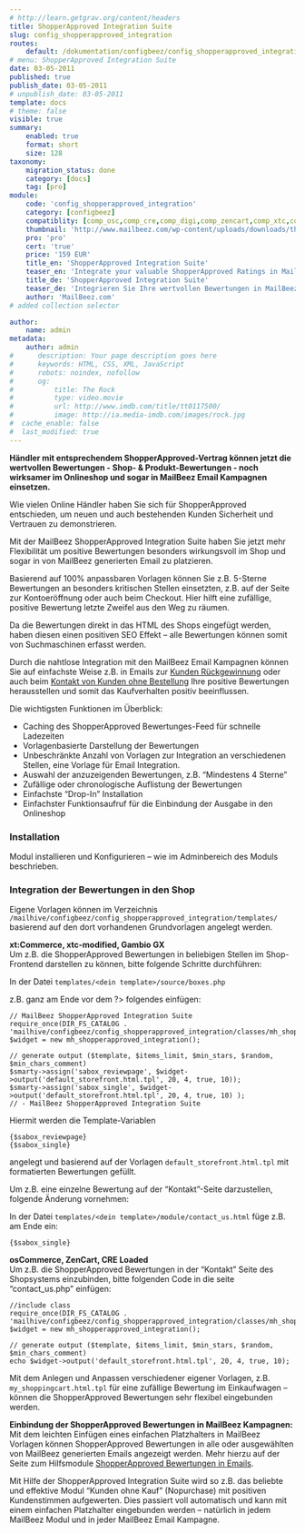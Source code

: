 ```yaml
---
# http://learn.getgrav.org/content/headers
title: ShopperApproved Integration Suite
slug: config_shopperapproved_integration
routes:
    default: /dokumentation/configbeez/config_shopperapproved_integration
# menu: ShopperApproved Integration Suite
date: 03-05-2011
published: true
publish_date: 03-05-2011
# unpublish_date: 03-05-2011
template: docs
# theme: false
visible: true
summary:
    enabled: true
    format: short
    size: 128
taxonomy:
    migration_status: done
    category: [docs]
    tag: [pro]
module:
    code: 'config_shopperapproved_integration'
    category: [configbeez]
    compatiblity: [comp_osc,comp_cre,comp_digi,comp_zencart,comp_xtc,comp_gambio]
    thumbnail: 'http://www.mailbeez.com/wp-content/uploads/downloads/thumbnails/2011/03/top_64.png'
    pro: 'pro'
    cert: 'true'
    price: '159 EUR'
    title_en: 'ShopperApproved Integration Suite'
    teaser_en: 'Integrate your valuable ShopperApproved Ratings in MailBeez Campaigs and your Storefront (SEO)'
    title_de: 'ShopperApproved Integration Suite'
    teaser_de: 'Integrieren Sie Ihre wertvollen Bewertungen in MailBeez Kampagnen und den Shop (SEO)'
    author: 'MailBeez.com'
# added collection selector

author:
    name: admin
metadata:
    author: admin
#      description: Your page description goes here
#      keywords: HTML, CSS, XML, JavaScript
#      robots: noindex, nofollow
#      og:
#          title: The Rock
#          type: video.movie
#          url: http://www.imdb.com/title/tt0117500/
#          image: http://ia.media-imdb.com/images/rock.jpg
#  cache_enable: false
#  last_modified: true
---
```


**Händler mit entsprechendem ShopperApproved-Vertrag können jetzt die wertvollen Bewertungen - Shop- & Produkt-Bewertungen - noch wirksamer im Onlineshop und sogar in MailBeez Email Kampagnen einsetzen.**

Wie vielen Online Händler haben Sie sich für ShopperApproved entschieden, um neuen und auch bestehenden Kunden Sicherheit und Vertrauen zu demonstrieren.

Mit der MailBeez ShopperApproved Integration Suite haben Sie jetzt mehr Flexibilität um positive Bewertungen besonders wirkungsvoll im Shop und sogar in von MailBeez generierten Email zu platzieren.

Basierend auf 100% anpassbaren Vorlagen können Sie z.B. 5-Sterne Bewertungen an besonders kritischen Stellen einsetzten, z.B. auf der Seite zur Kontoeröffnung oder auch beim Checkout. Hier hilft eine zufällige, positive Bewertung letzte Zweifel aus den Weg zu räumen.

Da die Bewertungen direkt in das HTML des Shops eingefügt werden, haben diesen einen positiven SEO Effekt – alle Bewertungen können somit von Suchmaschinen erfasst werden.

Durch die nahtlose Integration mit den MailBeez Email Kampagnen können Sie auf einfachste Weise z.B. in Emails zur [Kunden Rückgewinnung](/dokumentation/mailbeez/winback_advanced/ "Winback Advanced") oder auch beim [Kontakt von Kunden ohne Bestellung](/dokumentation/mailbeez/nopurchase_advanced/ "No Purchase Advanced") Ihre positive Bewertungen herausstellen und somit das Kaufverhalten positiv beeinflussen.

Die wichtigsten Funktionen im Überblick:

- Caching des ShopperApproved Bewertunges-Feed für schnelle Ladezeiten
- Vorlagenbasierte Darstellung der Bewertungen
- Unbeschränkte Anzahl von Vorlagen zur Integration an verschiedenen Stellen, eine Vorlage für Email Integration.
- Auswahl der anzuzeigenden Bewertungen, z.B. “Mindestens 4 Sterne”
- Zufällige oder chronologische Auflistung der Bewertungen
- Einfachste “Drop-In” Installation
- Einfachster Funktionsaufruf für die Einbindung der Ausgabe in den Onlineshop


### Installation

Modul installieren und Konfigurieren – wie im Adminbereich des Moduls beschrieben.  


### Integration der Bewertungen in den Shop

Eigene Vorlagen können im Verzeichnis 
`/mailhive/configbeez/config_shopperapproved_integration/templates/` 
basierend auf den dort vorhandenen Grundvorlagen angelegt werden.


**xt:Commerce, xtc-modified, Gambio GX**  
Um z.B. die ShopperApproved Bewertungen in beliebigen Stellen im Shop-Frontend darstellen zu können, bitte folgende Schritte durchführen:

In der Datei `templates/<dein template>/source/boxes.php`

z.B. ganz am Ende vor dem ?> folgendes einfügen:

```
// MailBeez ShopperApproved Integration Suite
require_once(DIR_FS_CATALOG . 'mailhive/configbeez/config_shopperapproved_integration/classes/mh_shopperapproved_integration.php');
$widget = new mh_shopperapproved_integration();

// generate output ($template, $items_limit, $min_stars, $random, $min_chars_comment)
$smarty->assign('sabox_reviewpage', $widget->output('default_storefront.html.tpl', 20, 4, true, 10));
$smarty->assign('sabox_single', $widget->output('default_storefront.html.tpl', 20, 4, true, 10) );
// - MailBeez ShopperApproved Integration Suite
```


Hiermit werden die Template-Variablen

```
{$sabox_reviewpage}
{$sabox_single}
```

angelegt und basierend auf der Vorlagen `default_storefront.html.tpl` mit formatierten Bewertungen gefüllt.

Um z.B. eine einzelne Bewertung auf der “Kontakt”-Seite darzustellen, folgende Änderung vornehmen:

In der Datei `templates/<dein template>/module/contact_us.html` füge z.B. am Ende ein:
```
{$sabox_single}
```
 

**osCommerce, ZenCart, CRE Loaded**  
Um z.B. die ShopperApproved Bewertungen in der “Kontakt” Seite des Shopsystems einzubinden, bitte folgenden Code in die seite “contact_us.php” einfügen:

```
//include class
require_once(DIR_FS_CATALOG . 'mailhive/configbeez/config_shopperapproved_integration/classes/mh_shopperapproved_integration.php');
$widget = new mh_shopperapproved_integration();

// generate output ($template, $items_limit, $min_stars, $random, $min_chars_comment)
echo $widget->output('default_storefront.html.tpl', 20, 4, true, 10);

```



Mit dem Anlegen und Anpassen verschiedener eigener Vorlagen, z.B. `my_shoppingcart.html.tpl` für eine zufällige Bewertung im Einkaufwagen – können die ShopperApproved Bewertungen sehr flexibel eingebunden werden.

**Einbindung der ShopperApproved Bewertungen in MailBeez Kampagnen:**  
Mit dem leichten Einfügen eines einfachen Platzhalters in MailBeez Vorlagen können ShopperApproved Bewertungen in alle oder ausgewählten von MailBeez generierten Emails angezeigt werden. Mehr hierzu auf der Seite zum Hilfsmodule [ShopperApproved Bewertungen in Emails](/dokumentation/filterbeez/filter_add_shopperapproved/ "ShopperApproved Bewertungen in Emails").

Mit Hilfe der ShopperApproved Integration Suite wird so z.B. das beliebte und effektive Modul “Kunden ohne Kauf” (Nopurchase) mit positiven Kundenstimmen aufgewerten. Dies passiert voll automatisch und kann mit einem einfachen Platzhalter eingebunden werden – natürlich in jedem MailBeez Modul und in jeder MailBeez Email Kampagne.
